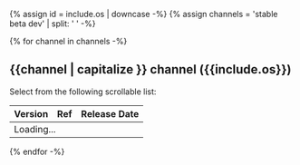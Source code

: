 {% assign id =  include.os | downcase -%}
{% assign channels =  'stable beta dev' | split: ' ' -%}

<div id="{{id}}" class="tab-pane
  {%- if id == 'windows' %} active {% endif %}"
  role="tabpanel" aria-labelledby="{{id}}-tab" markdown="1">

{% for channel in channels -%}
## {{channel | capitalize }} channel ({{include.os}})

Select from the following scrollable list:

<div class="scrollable-table">
  <table id="downloads-{{id}}-{{channel}}" class="table table-striped">
  <thead><tr><th>Version</th><th>Ref</th><th class="date">Release Date</th></tr></thead>
  <tr class="loading"><td colspan="3">Loading...</td></tr>
  </table>
</div>
{% endfor -%}

</div>

